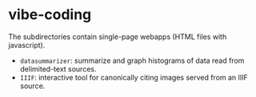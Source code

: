 # vibe-coding


The subdirectories contain single-page webapps (HTML files with javascript).

- `datasummarizer`: summarize and graph histograms of data read from delimited-text sources.
- `IIIF`: interactive tool for canonically citing images served from an IIIF source.
